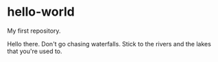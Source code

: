 # hello-world
My first repository.

Hello there. Don't go chasing waterfalls. Stick to the rivers and the lakes that you're used to.
